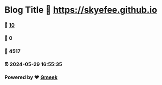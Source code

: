 # Blog Title :link: https://skyefee.github.io 
### :page_facing_up: [10](https://skyefee.github.io/tag.html) 
### :speech_balloon: 0 
### :hibiscus: 4517 
### :alarm_clock: 2024-05-29 16:55:35 
### Powered by :heart: [Gmeek](https://github.com/Meekdai/Gmeek)
